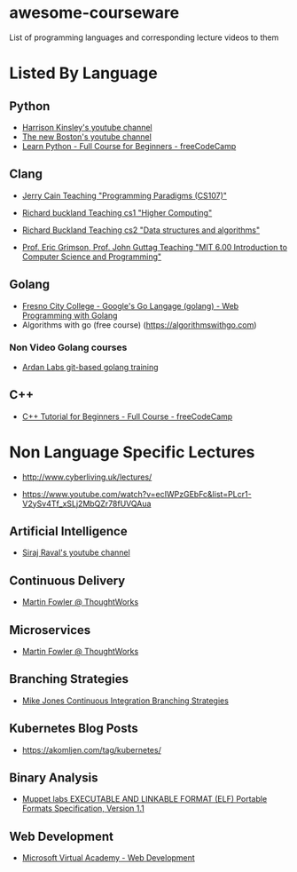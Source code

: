 # awesome-courseware
List of programming languages and corresponding lecture videos to them


# Listed By Language

## Python
 - [Harrison Kinsley's youtube channel](https://www.youtube.com/user/sentdex)
 - [The new Boston's youtube channel](https://www.youtube.com/user/thenewboston)
 - [Learn Python - Full Course for Beginners - freeCodeCamp](https://www.youtube.com/watch?v=rfscVS0vtbw&vl=en)

## Clang

 - [Jerry Cain Teaching "Programming Paradigms (CS107)"](https://www.youtube.com/playlist?list=PLD28639E2FFC4B86A)

 - [Richard buckland Teaching cs1 "Higher Computing"](https://www.youtube.com/watch?v=hE7l6Adoiiw&list=PL6B940F08B9773B9F)

 - [Richard Buckland Teaching cs2 "Data structures and algorithms"](https://www.youtube.com/watch?v=RpRRUQFbePU&list=PLE621E25B3BF8B9D1)

 - [Prof. Eric Grimson, Prof. John Guttag Teaching "MIT 6.00 Introduction to Computer Science and Programming"](https://www.youtube.com/playlist?list=PL4C4720A6F225E074)

## Golang
 - [Fresno City College - Google's Go Langage (golang) - Web Programming with Golang](https://www.youtube.com/playlist?list=PLSak_q1UXfPqOSPQ9Y_1pwQW57g3tRz1m)
 - Algorithms with go (free course) (https://algorithmswithgo.com)

### Non Video Golang courses
 - [Ardan Labs git-based golang training](https://github.com/ardanlabs/gotraining)

## C++
- [C++ Tutorial for Beginners - Full Course - freeCodeCamp](https://www.youtube.com/watch?v=vLnPwxZdW4Y)

# Non Language Specific Lectures

 - http://www.cyberliving.uk/lectures/

 - https://www.youtube.com/watch?v=ecIWPzGEbFc&list=PLcr1-V2ySv4Tf_xSLj2MbQZr78fUVQAua

## Artificial Intelligence

 - [Siraj Raval's youtube channel](https://www.youtube.com/channel/UCWN3xxRkmTPmbKwht9FuE5A)
## Continuous Delivery
 - [Martin Fowler @ ThoughtWorks](https://www.youtube.com/watch?v=aoMfbgF2D_4)

## Microservices
 - [Martin Fowler @ ThoughtWorks](https://www.youtube.com/watch?v=2yko4TbC8cI)
## Branching Strategies
- [Mike Jones Continuous Integration Branching Strategies](https://www.youtube.com/watch?v=4ihtY4Uewnc)

## Kubernetes Blog Posts
- https://akomljen.com/tag/kubernetes/

## Binary Analysis
- [Muppet labs  EXECUTABLE AND LINKABLE FORMAT (ELF) Portable Formats Specification, Version 1.1](http://www.muppetlabs.com/~breadbox/software/ELF.txt)


## Web Development

 - [Microsoft Virtual Academy - Web Development](https://mva.microsoft.com/training-topics/web-development)

